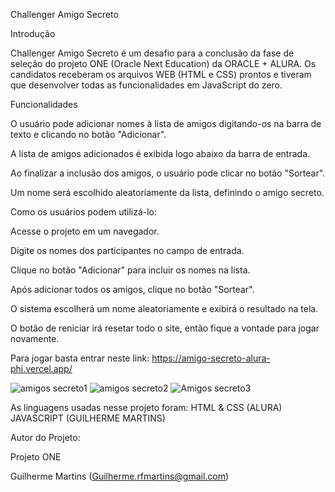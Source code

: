 Challenger Amigo Secreto

Introdução

Challenger Amigo Secreto é um desafio para a conclusão da fase de seleção do projeto ONE (Oracle Next Education) da ORACLE + ALURA.
Os candidatos receberam os arquivos WEB (HTML e CSS) prontos e tiveram que desenvolver todas as funcionalidades em JavaScript do zero.

Funcionalidades

O usuário pode adicionar nomes à lista de amigos digitando-os na barra de texto e clicando no botão "Adicionar".

A lista de amigos adicionados é exibida logo abaixo da barra de entrada.

Ao finalizar a inclusão dos amigos, o usuário pode clicar no botão "Sortear".

Um nome será escolhido aleatoriamente da lista, definindo o amigo secreto.

Como os usuários podem utilizá-lo:

Acesse o projeto em um navegador.

Digite os nomes dos participantes no campo de entrada.

Clique no botão "Adicionar" para incluir os nomes na lista.

Após adicionar todos os amigos, clique no botão "Sortear".

O sistema escolherá um nome aleatoriamente e exibirá o resultado na tela.

O botão de reniciar irá resetar todo o site, então fique a vontade para jogar novamente.

Para jogar basta entrar neste link:
https://amigo-secreto-alura-phi.vercel.app/

![amigos secreto1](https://github.com/user-attachments/assets/89881370-a3eb-460b-9848-acfa9572d39e)
![amigos secreto2](https://github.com/user-attachments/assets/471c9b48-0199-4c53-8db1-6bae64542b34)
![Amigos secreto3](https://github.com/user-attachments/assets/34c1f2a8-e52c-4644-b0e0-72e67cbee8c6)


As linguagens usadas nesse projeto foram:
HTML & CSS (ALURA)
JAVASCRIPT (GUILHERME MARTINS)


Autor do Projeto:

Projeto ONE

Guilherme Martins (Guilherme.rfmartins@gmail.com)


